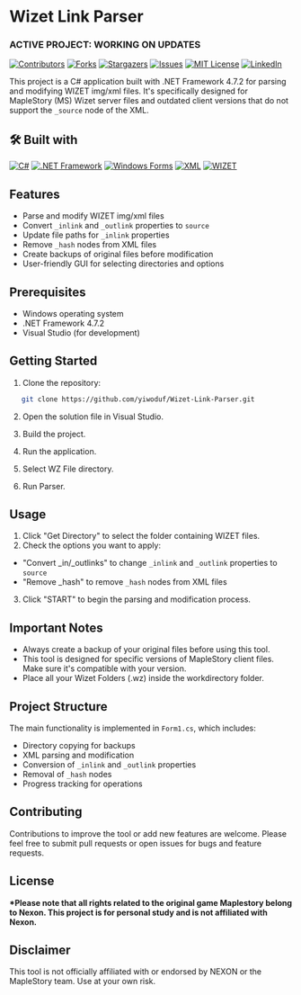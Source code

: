 # Wizet Link Parser

### ACTIVE PROJECT: WORKING ON UPDATES

[![Contributors][contributors-shield]][contributors-url]
[![Forks][forks-shield]][forks-url]
[![Stargazers][stars-shield]][stars-url]
[![Issues][issues-shield]][issues-url]
[![MIT License][license-shield]][license-url]
[![LinkedIn][linkedin-shield]][linkedin-url]

This project is a C# application built with .NET Framework 4.7.2 for parsing and modifying WIZET img/xml files. It's specifically designed for MapleStory (MS) Wizet server files and outdated client versions that do not support the `_source` node of the XML.

## 🛠️ Built with

[![C#][C#]][C#-url]
[![.NET Framework][.NET Framework]][.NET-url]
[![Windows Forms][Windows Forms]][Windows-Forms-url]
[![XML][XML]][XML-url]
[![WIZET][wizet-shield]][wizet-url]

## Features

- Parse and modify WIZET img/xml files
- Convert `_inlink` and `_outlink` properties to `source`
- Update file paths for `_inlink` properties
- Remove `_hash` nodes from XML files
- Create backups of original files before modification
- User-friendly GUI for selecting directories and options

## Prerequisites

- Windows operating system
- .NET Framework 4.7.2
- Visual Studio (for development)

## Getting Started

1. Clone the repository:

```bash
   git clone https://github.com/yiwoduf/Wizet-Link-Parser.git
```

2. Open the solution file in Visual Studio.

3. Build the project.

4. Run the application.

5. Select WZ File directory.

6. Run Parser.

## Usage

1. Click "Get Directory" to select the folder containing WIZET files.
2. Check the options you want to apply:

- "Convert \_in/\_outlinks" to change `_inlink` and `_outlink` properties to `source`
- "Remove \_hash" to remove `_hash` nodes from XML files

3. Click "START" to begin the parsing and modification process.

## Important Notes

- Always create a backup of your original files before using this tool.
- This tool is designed for specific versions of MapleStory client files. Make sure it's compatible with your version.
- Place all your Wizet Folders (.wz) inside the workdirectory folder.

## Project Structure

The main functionality is implemented in `Form1.cs`, which includes:

- Directory copying for backups
- XML parsing and modification
- Conversion of `_inlink` and `_outlink` properties
- Removal of `_hash` nodes
- Progress tracking for operations

## Contributing

Contributions to improve the tool or add new features are welcome. Please feel free to submit pull requests or open issues for bugs and feature requests.

## License

**\*Please note that all rights related to the original game Maplestory belong to Nexon. This project is for personal study and is not affiliated with Nexon.**

## Disclaimer

This tool is not officially affiliated with or endorsed by NEXON or the MapleStory team. Use at your own risk.

<!-- MARKDOWN LINKS & IMAGES -->

[contributors-shield]: https://img.shields.io/github/contributors/yiwoduf/Wizet-Link-Parser.svg?style=for-the-badge
[contributors-url]: https://github.com/yiwoduf/Wizet-Link-Parser/graphs/contributors
[forks-shield]: https://img.shields.io/github/forks/yiwoduf/Wizet-Link-Parser.svg?style=for-the-badge
[forks-url]: https://github.com/yiwoduf/Wizet-Link-Parser/network/members
[stars-shield]: https://img.shields.io/github/stars/yiwoduf/Wizet-Link-Parser.svg?style=for-the-badge
[stars-url]: https://github.com/yiwoduf/Wizet-Link-Parser/stargazers
[issues-shield]: https://img.shields.io/github/issues/yiwoduf/Wizet-Link-Parser.svg?style=for-the-badge
[issues-url]: https://github.com/yiwoduf/Wizet-Link-Parser/issues
[license-shield]: https://img.shields.io/github/license/yiwoduf/Wizet-Link-Parser.svg?style=for-the-badge
[license-url]: https://github.com/yiwoduf/Wizet-Link-Parser/blob/master/LICENSE.txt
[linkedin-shield]: https://img.shields.io/badge/-LinkedIn-black.svg?style=for-the-badge&logo=linkedin&colorB=555
[linkedin-url]: https://www.linkedin.com/in/yiwoduf/
[C#]: https://img.shields.io/badge/C%23-239120?style=for-the-badge&logo=c-sharp&logoColor=white
[C#-url]: https://docs.microsoft.com/en-us/dotnet/csharp/
[.NET Framework]: https://img.shields.io/badge/.NET%20Framework-512BD4?style=for-the-badge&logo=.net&logoColor=white
[.NET-url]: https://dotnet.microsoft.com/
[Windows Forms]: https://img.shields.io/badge/Windows%20Forms-0078D6?style=for-the-badge&logo=windows&logoColor=white
[Windows-Forms-url]: https://docs.microsoft.com/en-us/dotnet/desktop/winforms/?view=netframeworkdesktop-4.8
[XML]: https://img.shields.io/badge/XML-0C54C2?style=for-the-badge&logo=xml&logoColor=white
[XML-url]: https://www.w3.org/XML/
[wizet-shield]: https://img.shields.io/badge/WIZET-FF6600?style=for-the-badge
[wizet-url]: https://github.com/yiwoduf/Wizet-Link-Parser
